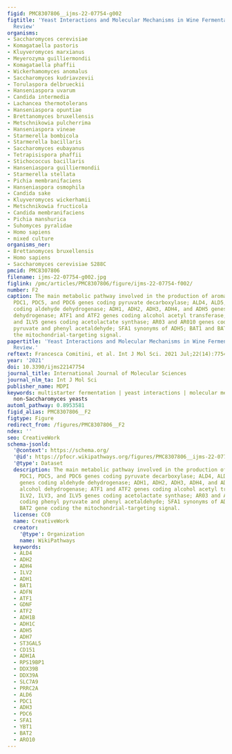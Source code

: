 ```yaml
---
figid: PMC8307806__ijms-22-07754-g002
figtitle: 'Yeast Interactions and Molecular Mechanisms in Wine Fermentation: A Comprehensive
  Review'
organisms:
- Saccharomyces cerevisiae
- Komagataella pastoris
- Kluyveromyces marxianus
- Meyerozyma guilliermondii
- Komagataella phaffii
- Wickerhamomyces anomalus
- Saccharomyces kudriavzevii
- Torulaspora delbrueckii
- Hanseniaspora uvarum
- Candida intermedia
- Lachancea thermotolerans
- Hanseniaspora opuntiae
- Brettanomyces bruxellensis
- Metschnikowia pulcherrima
- Hanseniaspora vineae
- Starmerella bombicola
- Starmerella bacillaris
- Saccharomyces eubayanus
- Tetrapisispora phaffii
- Stichococcus bacillaris
- Hanseniaspora guilliermondii
- Starmerella stellata
- Pichia membranifaciens
- Hanseniaspora osmophila
- Candida sake
- Kluyveromyces wickerhamii
- Metschnikowia fructicola
- Candida membranifaciens
- Pichia manshurica
- Suhomyces pyralidae
- Homo sapiens
- mixed culture
organisms_ner:
- Brettanomyces bruxellensis
- Homo sapiens
- Saccharomyces cerevisiae S288C
pmcid: PMC8307806
filename: ijms-22-07754-g002.jpg
figlink: /pmc/articles/PMC8307806/figure/ijms-22-07754-f002/
number: F2
caption: The main metabolic pathway involved in the production of aroma compounds.
  PDC1, PDC5, and PDC6 genes coding pyruvate decarboxylase; ALD4, ALD5, and ALD6 genes
  coding aldehyde dehydrogenase; ADH1, ADH2, ADH3, ADH4, and ADH5 genes coding alcohol
  dehydrogenase; ATF1 and ATF2 genes coding alcohol acetyl transferase; ILV2, ILV3,
  and ILV5 genes coding acetolactate synthase; AR03 and AR010 genes coding phenyl
  pyruvate and phenyl acetaldehyde; SFA1 synonyms of ADH5; BAT1 and BAT2 gene coding
  the mitochondrial-targeting signal.
papertitle: 'Yeast Interactions and Molecular Mechanisms in Wine Fermentation: A Comprehensive
  Review.'
reftext: Francesca Comitini, et al. Int J Mol Sci. 2021 Jul;22(14):7754.
year: '2021'
doi: 10.3390/ijms22147754
journal_title: International Journal of Molecular Sciences
journal_nlm_ta: Int J Mol Sci
publisher_name: MDPI
keywords: multistarter fermentation | yeast interactions | molecular mechanisms |
  non-Saccharomyces yeasts
automl_pathway: 0.8953581
figid_alias: PMC8307806__F2
figtype: Figure
redirect_from: /figures/PMC8307806__F2
ndex: ''
seo: CreativeWork
schema-jsonld:
  '@context': https://schema.org/
  '@id': https://pfocr.wikipathways.org/figures/PMC8307806__ijms-22-07754-g002.html
  '@type': Dataset
  description: The main metabolic pathway involved in the production of aroma compounds.
    PDC1, PDC5, and PDC6 genes coding pyruvate decarboxylase; ALD4, ALD5, and ALD6
    genes coding aldehyde dehydrogenase; ADH1, ADH2, ADH3, ADH4, and ADH5 genes coding
    alcohol dehydrogenase; ATF1 and ATF2 genes coding alcohol acetyl transferase;
    ILV2, ILV3, and ILV5 genes coding acetolactate synthase; AR03 and AR010 genes
    coding phenyl pyruvate and phenyl acetaldehyde; SFA1 synonyms of ADH5; BAT1 and
    BAT2 gene coding the mitochondrial-targeting signal.
  license: CC0
  name: CreativeWork
  creator:
    '@type': Organization
    name: WikiPathways
  keywords:
  - ALD4
  - ADH2
  - ADH4
  - ILV2
  - ADH1
  - BAT1
  - ADFN
  - ATF1
  - GDNF
  - ATF2
  - ADH1B
  - ADH1C
  - ADH5
  - ADH7
  - ST3GAL5
  - CD151
  - ADH1A
  - RPS19BP1
  - DDX39B
  - DDX39A
  - SLC7A9
  - PRRC2A
  - ALD6
  - PDC1
  - ADH3
  - PDC6
  - SFA1
  - YBT1
  - BAT2
  - ARO10
---
```

